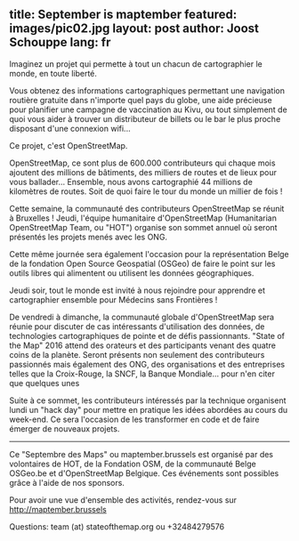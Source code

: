 title: September is maptember
featured: images/pic02.jpg
layout: post
author: Joost Schouppe
lang: fr
---

Imaginez un projet qui permette à tout un chacun de cartographier le monde, en toute liberté.

Vous obtenez des informations cartographiques permettant une navigation routière gratuite dans n'importe quel pays du globe, une aide précieuse pour planifier une campagne de vaccination au Kivu, ou tout simplement de quoi vous aider à trouver un distributeur de billets ou le bar le plus proche disposant d'une connexion wifi...


Ce projet, c'est OpenStreetMap.


OpenStreetMap, ce sont plus de 600.000 contributeurs qui chaque mois ajoutent des millions de bâtiments, des milliers de routes et de lieux pour vous ballader...  Ensemble, nous avons cartographié 44 millions de kilomètres de routes.  Soit de quoi faire le tour du monde un millier de fois !


Cette semaine, la communauté des contributeurs OpenStreetMap se réunit à Bruxelles ! Jeudi, l'équipe humanitaire d'OpenStreetMap (Humanitarian OpenStreetMap Team, ou "HOT") organise son sommet annuel où seront présentés les projets menés avec les ONG.

Cette même journée sera également l'occasion pour la représentation Belge de la fondation Open Source Geospatial (OSGeo) de faire le point sur les outils libres qui alimentent ou utilisent les données géographiques. 

Jeudi soir, tout le monde est invité à nous rejoindre pour apprendre et cartographier ensemble pour Médecins sans Frontières !


De vendredi à dimanche, la communauté globale d'OpenStreetMap sera réunie pour discuter de cas intéressants d'utilisation des données, de technologies cartographiques de pointe et de défis passionnants.  "State of the Map" 2016 attend des orateurs et des participants venant des quatre coins de la planète. Seront présents non seulement des contributeurs passionnés mais également des ONG, des organisations et des entreprises telles que la Croix-Rouge, la SNCF, la Banque Mondiale... pour n'en citer que quelques unes 

Suite à ce sommet, les contributeurs intéressés par la technique organisent lundi un "hack day" pour mettre en pratique les idées abordées au cours du week-end.  Ce sera l'occasion de les transformer en code et de faire émerger de nouveaux projets.


---

 

Ce "Septembre des Maps" ou maptember.brussels est organisé par des volontaires de HOT, de la Fondation OSM, de la communauté Belge OSGeo.be et d'OpenStreetMap Belgique.  Ces événements sont possibles grâce à l'aide de nos sponsors.

 

Pour avoir une vue d'ensemble des activités, rendez-vous sur http://maptember.brussels

Questions: team (at) stateofthemap.org ou +32484279576
